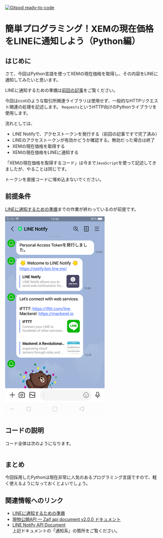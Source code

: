[![Gitpod ready-to-code](https://img.shields.io/badge/Gitpod-ready--to--code-blue?logo=gitpod)](https://gitpod.io/#https://github.com/naoland/nemlog-53456)

# 簡単プログラミング！XEMの現在価格をLINEに通知しよう（Python編）

## はじめに

さて、今回はPython言語を使ってXEMの現在価格を取得し、その内容をLINEに通知してみたいと思います。

LINEに通知するための準備は[前回の記事](https://nemlog.nem.social/blog/53471)をご覧ください。

今回はccxtのような取引所関連ライブラリは使用せず、一般的なHTTPリクエスト関連の処理を記述します。
`Requests`というHTTP向けのPythonライブラリを使用します。

流れとしては、

- LINE Notifyで、アクセストークンを発行する（前回の記事ですで完了済み）
- LINEのアクセストークンが有効かどうか確認する。無効だった場合は終了
- XEMの現在価格を取得する
- XEMの現在価格をLINEに通知する

「XEMの現在価格を取得するコード」は今まで`JavaScript`を使って記述してきましたが、やることは同じです。

トークンを直接コードに埋め込まないでください。

## 前提条件

[LINEに通知するための準備](#links)までの作業が終わっているのが前提です。

![トークンの取得](./images/reg-complete.png)

## コードの説明

コード全体は次のようになります。

```python
```


## まとめ



今回採用したPythonは現在非常に人気のあるプログラミング言語ですので、軽く使えるようになっておくとよいでしょう。

## 関連情報へのリンク
<a id="links"></a>

- [LINEに通知するための準備](https://nemlog.nem.social/blog/53471)
- [現物公開API — Zaif api document v2.0.0 ドキュメント](https://zaif-api-document.readthedocs.io/ja/latest/PublicAPI.html)
- [LINE Notify API Document](https://notify-bot.line.me/doc/ja/)  
上記ドキュメントの「通知系」の箇所をご覧ください。
